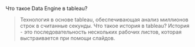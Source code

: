 
Что такое Data Engine в tableau?
> Технология в основе tableau, обеспечивающая анализ миллионов строк в считанные секунды.
Что такое история в tableau?
> История - это последовательность нескольких рабочих листов, которая выстраивается при помощи слайдов.